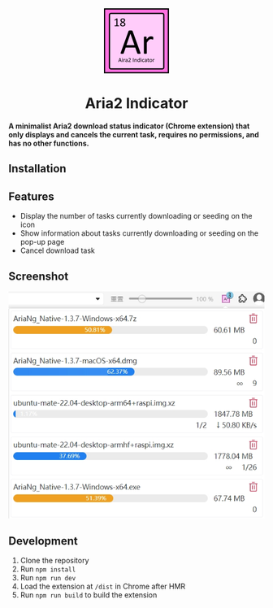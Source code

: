 <div align="center">

<img src="https://raw.githubusercontent.com/SchneeHertz/aria2-indicator/master/crx_file/icon/Ar.png" alt="icon.png" width="128"/>

# Aria2 Indicator
</div>

**A minimalist Aria2 download status indicator (Chrome extension) that only displays and cancels the current task, requires no permissions, and has no other functions.**

## Installation



## Features

- Display the number of tasks currently downloading or seeding on the icon
- Show information about tasks currently downloading or seeding on the pop-up page
- Cancel download task

## Screenshot

<img src="https://raw.githubusercontent.com/SchneeHertz/aria2-indicator/master/screenshot/popup.jpg" width="512"/>

## Development

1. Clone the repository
2. Run `npm install`
3. Run `npm run dev`
4. Load the extension at `/dist` in Chrome after HMR
5. Run `npm run build` to build the extension
